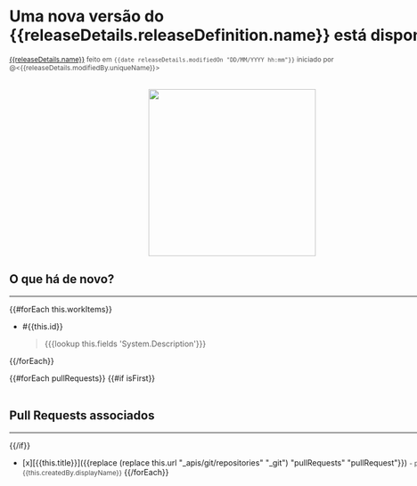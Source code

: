 <div style="margin: auto; width: 800px;">

# Uma nova versão do {{releaseDetails.releaseDefinition.name}} está disponível 
<span style="color: rgba(0,0,0,0.7); font-size: 12px">[{{releaseDetails.name}}]({{releaseDetails._links.web.href}}) feito em `{{date releaseDetails.modifiedOn "DD/MM/YYYY hh:mm"}}`  iniciado por @<{{releaseDetails.modifiedBy.uniqueName}}></span>
<br></br>
<center><img src="/nibogestao/4da38e96-7ba2-427c-9275-c3b3eb682469/_apis/git/repositories/4f4e3e2a-7418-430b-81c9-bb53fae05532/Items?path=%2F.attachments%2Ffoguete-ec407c13-76b1-41a5-a0cc-6cdd1498e981.jpg&download=false&resolveLfs=true&%24format=octetStream&api-version=5.0-preview.1&sanitize=true&versionDescriptor.version=wikiMaster" width="300" /></center>

## O que há de novo?
-----------
{{#forEach this.workItems}}
   - #{{this.id}}
      >
      > {{{lookup this.fields 'System.Description'}}}
      >
{{/forEach}} 

{{#forEach pullRequests}}
{{#if isFirst}}
<br></br>
## Pull Requests associados
-----------
{{/if}}
- [x][{{this.title}}]({{replace (replace this.url "_apis/git/repositories" "_git") "pullRequests" "pullRequest"}}) <span style="color: rgba(0,0,0,0.7); font-size: 12px">- por {{this.createdBy.displayName}}</span>
{{/forEach}}
</div>
